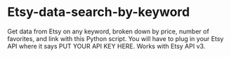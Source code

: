 # Etsy-data-search-by-keyword
Get data from Etsy on any keyword, broken down by price, number of favorites, and link with this Python script.
You will have to plug in your Etsy API where it says PUT YOUR API KEY HERE.
Works with Etsy API v3.
